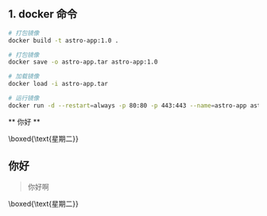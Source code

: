 ## 1. docker 命令

```sh
# 打包镜像
docker build -t astro-app:1.0 .

# 打包镜像
docker save -o astro-app.tar astro-app:1.0

# 加载镜像
docker load -i astro-app.tar

# 运行镜像
docker run -d --restart=always -p 80:80 -p 443:443 --name=astro-app astro-app:1.0
```

** 你好 **

\boxed{\text{星期二}}

## 你好

> 你好啊

\boxed{\text{星期二}}
